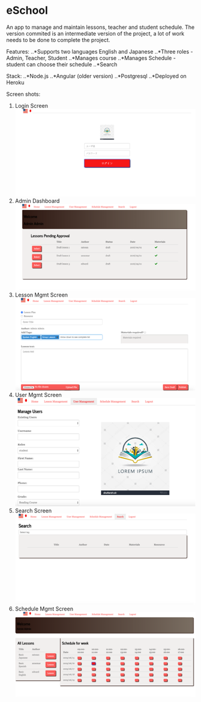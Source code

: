 # eSchool
An app to manage and maintain lessons, teacher and student schedule.
The version commited is an intermediate version of the project, a lot of work needs to be done to complete the project.

Features:
..*Supports two languages English and Japanese
..*Three roles - Admin, Teacher, Student
..*Manages course
..*Manages Schedule - student can choose their schedule
..*Search

Stack:
..*Node.js
..*Angular (older version)
..*Postgresql
..*Deployed on Heroku

Screen shots:
1. Login Screen
![alt text](https://github.com/pkr06/eSchool/blob/master/public/images/login.png)
2. Admin Dashboard
![alt text](https://github.com/pkr06/eSchool/blob/master/public/images/admin_dash.png)
3. Lesson Mgmt Screen
![alt text](https://github.com/pkr06/eSchool/blob/master/public/images/lesson_mgmt.png)
4. User Mgmt Screen
![alt text](https://github.com/pkr06/eSchool/blob/master/public/images/user_mgmt.png)
4. Search Screen
![alt text](https://github.com/pkr06/eSchool/blob/master/public/images/search.png)
4. Schedule Mgmt Screen
![alt text](https://github.com/pkr06/eSchool/blob/master/public/images/schedule_mgmt.png)
